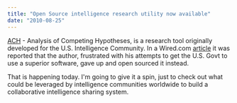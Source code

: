 ```yaml
---
title: "Open Source intelligence research utility now available"
date: "2010-08-25"
---
```


[ACH](http://competinghypotheses.org/) \- Analysis of Competing Hypotheses, is a research tool originally developed for the U.S. Intelligence Community. In a Wired.com [article](http://www.wired.com/dangerroom/2010/08/cia-software-developer-goes-open-source-instead/) it was reported that the author, frustrated with his attempts to get the U.S. Govt to use a superior software, gave up and open sourced it instead.

That is happening today. I'm going to give it a spin, just to check out what could be leveraged by intelligence communities worldwide to build a collaborative intelligence sharing system.
